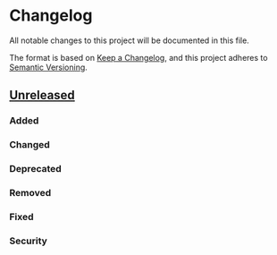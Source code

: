 # Changelog

All notable changes to this project will be documented in this file.

The format is based on [Keep a Changelog](https://keepachangelog.com/en/1.0.0/),
and this project adheres to [Semantic Versioning](https://semver.org/spec/v2.0.0.html).

<!--
Unreleased template stuff

## [Unreleased]
### Added
### Changed
### Deprecated
### Removed
### Fixed
### Security
-->

## [Unreleased]
### Added
### Changed
### Deprecated
### Removed
### Fixed
### Security

#

[unreleased]: https://github.com/shrine-maiden-heavy-industries/sol/compare/v0.1.0...main
